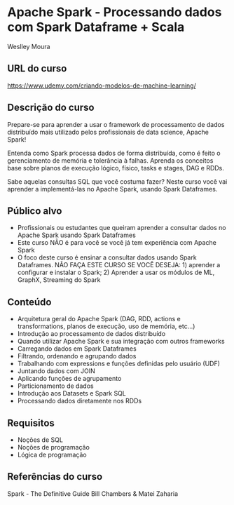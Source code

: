 # Apache Spark - Processando dados com Spark Dataframe + Scala
Weslley Moura

## URL do curso
https://www.udemy.com/criando-modelos-de-machine-learning/

## Descrição do curso
Prepare-se para aprender a usar o framework de processamento de dados distribuído mais utilizado pelos profissionais de data science, Apache Spark!

Entenda como Spark processa dados de forma distribuída, como é feito o gerenciamento de memória e tolerância à falhas. Aprenda os conceitos base sobre planos de execução lógico, físico, tasks e stages, DAG e RDDs.

Sabe aquelas consultas SQL que você costuma fazer? Neste curso você vai aprender a implementá-las no Apache Spark, usando Spark Dataframes.

## Público alvo
- Profissionais ou estudantes que queiram aprender a consultar dados no Apache Spark usando Spark Dataframes
- Este curso NÃO é para você se você já tem experiência com Apache Spark
- O foco deste curso é ensinar a consultar dados usando Spark Dataframes. NÃO FAÇA ESTE CURSO SE VOCÊ DESEJA: 1) aprender a configurar e instalar o Spark; 2) Aprender a usar os módulos de ML, GraphX, Streaming do Spark

## Conteúdo
- Arquitetura geral do Apache Spark (DAG, RDD, actions e transformations, planos de execução, uso de memória, etc...)
- Introdução ao processamento de dados distribuído
- Quando utilizar Apache Spark e sua integração com outros frameworks
- Carregando dados em Spark Dataframes
- Filtrando, ordenando e agrupando dados
- Trabalhando com expressions e funções definidas pelo usuário (UDF)
- Juntando dados com JOIN
- Aplicando funções de agrupamento
- Particionamento de dados
- Introdução aos Datasets e Spark SQL
- Processando dados diretamente nos RDDs

## Requisitos
- Noções de SQL
- Noções de programação
- Lógica de programação

## Referências do curso
Spark - The Definitive Guide
Bill Chambers & Matei Zaharia
